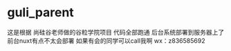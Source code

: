 # guli_parent

这是根据  尚硅谷老师做的谷粒学院项目    代码全部跑通   后台系统部署到服务器上了  前台nuxt有点不太会部署  如果有会的同学可以call我啊  wx：z836585692
